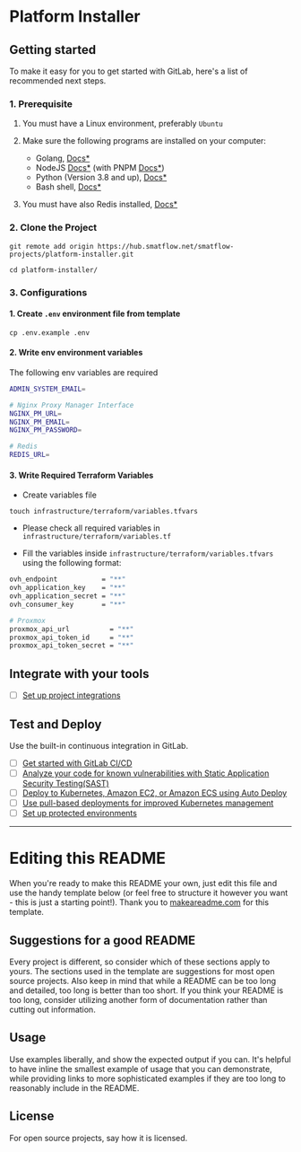 # Platform Installer

## Getting started

To make it easy for you to get started with GitLab, here's a list of recommended next steps.

### 1. Prerequisite

1. You must have a Linux environment, preferably `Ubuntu`
2. Make sure the following programs are installed on your computer:

   - Golang, [Docs\*](https://go.dev/dl/)
   - NodeJS [Docs\*](https://nodejs.org/en/download/current) (with PNPM [Docs\*](https://pnpm.io/installation))
   - Python (Version 3.8 and up), [Docs\*](https://www.python.org/downloads/)
   - Bash shell, [Docs\*](https://www.gnu.org/software/bash/)

3. You must have also Redis installed, [Docs\*]()

### 2. Clone the Project

```
git remote add origin https://hub.smatflow.net/smatflow-projects/platform-installer.git

cd platform-installer/
```

### 3. Configurations

#### 1. Create `.env` environment file from template

```
cp .env.example .env
```

#### 2. Write env environment variables

The following env variables are required

```bash
ADMIN_SYSTEM_EMAIL=

# Nginx Proxy Manager Interface
NGINX_PM_URL=
NGINX_PM_EMAIL=
NGINX_PM_PASSWORD=

# Redis
REDIS_URL=
```

#### 3. Write Required Terraform Variables

- Create variables file

```
touch infrastructure/terraform/variables.tfvars
```

- Please check all required variables in `infrastructure/terraform/variables.tf`

- Fill the variables inside `infrastructure/terraform/variables.tfvars` using the following format:

```bash
ovh_endpoint           = "**"
ovh_application_key    = "**"
ovh_application_secret = "**"
ovh_consumer_key       = "**"

# Proxmox
proxmox_api_url          = "**"
proxmox_api_token_id     = "**"
proxmox_api_token_secret = "**"
```

## Integrate with your tools

- [ ] [Set up project integrations](https://hub.smatflow.net/smatflow-projects/platform-installer/-/settings/integrations)

## Test and Deploy

Use the built-in continuous integration in GitLab.

- [ ] [Get started with GitLab CI/CD](https://docs.gitlab.com/ee/ci/quick_start/index.html)
- [ ] [Analyze your code for known vulnerabilities with Static Application Security Testing(SAST)](https://docs.gitlab.com/ee/user/application_security/sast/)
- [ ] [Deploy to Kubernetes, Amazon EC2, or Amazon ECS using Auto Deploy](https://docs.gitlab.com/ee/topics/autodevops/requirements.html)
- [ ] [Use pull-based deployments for improved Kubernetes management](https://docs.gitlab.com/ee/user/clusters/agent/)
- [ ] [Set up protected environments](https://docs.gitlab.com/ee/ci/environments/protected_environments.html)

---

# Editing this README

When you're ready to make this README your own, just edit this file and use the handy template below (or feel free to structure it however you want - this is just a starting point!). Thank you to [makeareadme.com](https://www.makeareadme.com/) for this template.

## Suggestions for a good README

Every project is different, so consider which of these sections apply to yours. The sections used in the template are suggestions for most open source projects. Also keep in mind that while a README can be too long and detailed, too long is better than too short. If you think your README is too long, consider utilizing another form of documentation rather than cutting out information.

## Usage

Use examples liberally, and show the expected output if you can. It's helpful to have inline the smallest example of usage that you can demonstrate, while providing links to more sophisticated examples if they are too long to reasonably include in the README.

## License

For open source projects, say how it is licensed.
